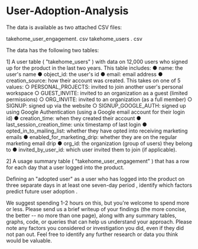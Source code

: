 # User-Adoption-Analysis

The  data  is  available  as  two  attached  CSV  files:

takehome_user_engagement. csv
takehome_users . csv

The  data  has  the  following  two  tables:

1]  A  user  table  ( "takehome_users" )  with  data  on  12,000  users  who  signed  up  for  the product  in  the  last  two  years.   This  table  includes:
      ● name:  the  user's  name
      ● object_id:   the  user's  id
      ● email:  email  address
      ● creation_source:   how  their  account  was  created.  This  takes  on  one of  5  values:
            ○ PERSONAL_PROJECTS:  invited  to  join  another  user's personal  workspace
            ○ GUEST_INVITE:  invited  to  an  organization  as  a  guest (limited  permissions)
            ○ ORG_INVITE:  invited  to  an  organization  (as  a  full  member)
            ○ SIGNUP:  signed  up  via  the  website
            ○ SIGNUP_GOOGLE_AUTH:  signed  up  using  Google Authentication  (using  a  Google  email  account  for  their  login id)
      ● creation_time:  when  they  created  their  account
      ● last_session_creation_time:   unix  timestamp  of  last  login
      ● opted_in_to_mailing_list:  whether  they  have  opted  into  receiving marketing  emails
      ● enabled_for_marketing_drip:  whether  they  are  on  the  regular marketing  email  drip
      ● org_id:   the  organization  (group  of  users)  they  belong  to
      ● invited_by_user_id:   which  user  invited  them  to  join  (if  applicable).
      
      
2]  A  usage  summary  table  ( "takehome_user_engagement" )  that  has  a  row  for  each  day that  a  user  logged  into  the  product.


Defining  an  "adopted  user"   as  a  user  who   has  logged  into  the  product  on  three  separate
days  in  at  least  one  seven-day  period ,  identify  which  factors  predict  future  user
adoption .


We  suggest  spending  1-2  hours  on  this,  but  you're  welcome  to  spend  more  or  less.
Please  send  us  a  brief  writeup  of  your  findings  (the  more  concise,  the  better  --  no  more
than  one  page),  along  with  any  summary  tables,  graphs,  code,  or  queries  that  can  help
us  understand  your  approach.  Please  note  any  factors  you  considered  or  investigation
you  did,  even  if  they  did  not  pan  out.  Feel  free  to  identify  any  further  research  or  data
you  think  would  be  valuable.
